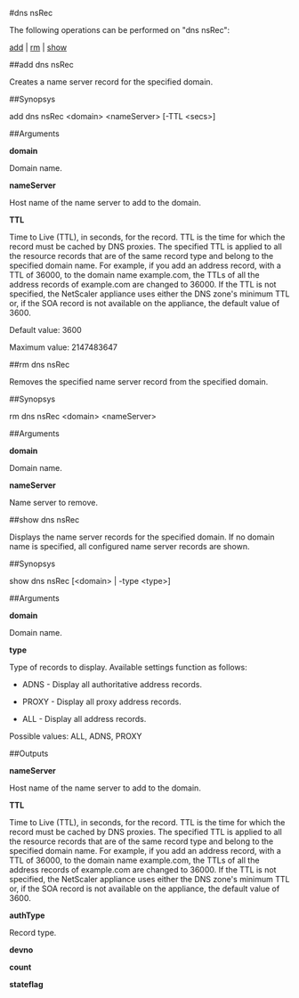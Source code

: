 #dns nsRec

The following operations can be performed on "dns nsRec":


[add](#add-dns-nsrec) | [rm](#rm-dns-nsrec) | [show](#show-dns-nsrec)

##add dns nsRec

Creates a name server record for the specified domain.


##Synopsys

add dns nsRec &lt;domain> &lt;nameServer> [-TTL &lt;secs>]


##Arguments

<b>domain</b>
Domain name.

<b>nameServer</b>
Host name of the name server to add to the domain.

<b>TTL</b>
Time to Live (TTL), in seconds, for the record. TTL is the time for which the record must be cached by DNS proxies. The specified TTL is applied to all the resource records that are of the same record type and belong to the specified domain name. For example, if you add an address record, with a TTL of 36000, to the domain name example.com, the TTLs of all the address records of example.com are changed to 36000. If the TTL is not specified, the NetScaler appliance uses either the DNS zone's minimum TTL or, if the SOA record is not available on the appliance, the default value of 3600.
Default value: 3600
Maximum value: 2147483647



##rm dns nsRec

Removes the specified name server record from the specified domain.


##Synopsys

rm dns nsRec &lt;domain> &lt;nameServer>


##Arguments

<b>domain</b>
Domain name.

<b>nameServer</b>
Name server to remove.



##show dns nsRec

Displays the name server records for the specified domain. If no domain name is specified, all configured name server records are shown.


##Synopsys

show dns nsRec [&lt;domain> | -type &lt;type>]


##Arguments

<b>domain</b>
Domain name.

<b>type</b>
Type of records to display. Available settings function as follows:
* ADNS - Display all authoritative address records.
* PROXY - Display all proxy address records.
* ALL - Display all address records.
Possible values: ALL, ADNS, PROXY



##Outputs

<b>nameServer</b>
Host name of the name server to add to the domain.

<b>TTL</b>
Time to Live (TTL), in seconds, for the record. TTL is the time for which the record must be cached by DNS proxies. The specified TTL is applied to all the resource records that are of the same record type and belong to the specified domain name. For example, if you add an address record, with a TTL of 36000, to the domain name example.com, the TTLs of all the address records of example.com are changed to 36000. If the TTL is not specified, the NetScaler appliance uses either the DNS zone's minimum TTL or, if the SOA record is not available on the appliance, the default value of 3600.

<b>authType</b>
Record type.

<b>devno</b>

<b>count</b>

<b>stateflag</b>



